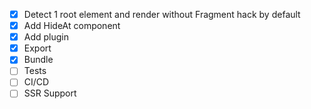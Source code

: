 - [x] Detect 1 root element and render without Fragment hack by default
- [x] Add HideAt component
- [x] Add plugin
- [x] Export
- [x] Bundle
- [ ] Tests
- [ ] CI/CD
- [ ] SSR Support